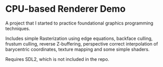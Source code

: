 # CPU-based Renderer Demo

A project that I started to practice foundational graphics programming techniques.

Includes simple Rasterization using edge equations, backface culling, frustum culling, reverse Z-buffering, perspective correct interpolation of barycentric coordinates, texture mapping and some simple shaders.

Requires SDL2, which is not included in the repo.
